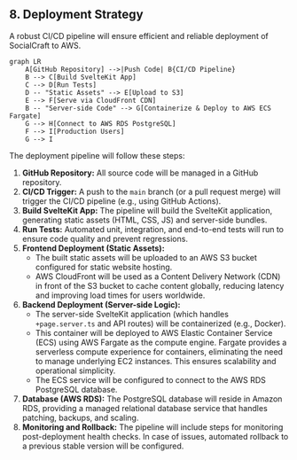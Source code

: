 ## 8. Deployment Strategy

A robust CI/CD pipeline will ensure efficient and reliable deployment of
SocialCraft to AWS.

```mermaid
graph LR
    A[GitHub Repository] -->|Push Code| B{CI/CD Pipeline}
    B --> C[Build SvelteKit App]
    C --> D[Run Tests]
    D -- "Static Assets" --> E[Upload to S3]
    E --> F[Serve via CloudFront CDN]
    B -- "Server-side Code" --> G[Containerize & Deploy to AWS ECS Fargate]
    G --> H[Connect to AWS RDS PostgreSQL]
    F --> I[Production Users]
    G --> I
```

The deployment pipeline will follow these steps:

1. **GitHub Repository:** All source code will be managed in a GitHub
   repository.
2. **CI/CD Trigger:** A push to the `main` branch (or a pull request merge) will
   trigger the CI/CD pipeline (e.g., using GitHub Actions).
3. **Build SvelteKit App:** The pipeline will build the SvelteKit application,
   generating static assets (HTML, CSS, JS) and server-side bundles.
4. **Run Tests:** Automated unit, integration, and end-to-end tests will run to
   ensure code quality and prevent regressions.
5. **Frontend Deployment (Static Assets):**
   - The built static assets will be uploaded to an AWS S3 bucket configured for
     static website hosting.
   - AWS CloudFront will be used as a Content Delivery Network (CDN) in front of
     the S3 bucket to cache content globally, reducing latency and improving
     load times for users worldwide.
6. **Backend Deployment (Server-side Logic):**
   - The server-side SvelteKit application (which handles `+page.server.ts` and
     API routes) will be containerized (e.g., Docker).
   - This container will be deployed to AWS Elastic Container Service (ECS)
     using AWS Fargate as the compute engine. Fargate provides a serverless
     compute experience for containers, eliminating the need to manage
     underlying EC2 instances. This ensures scalability and operational
     simplicity.
   - The ECS service will be configured to connect to the AWS RDS PostgreSQL
     database.
7. **Database (AWS RDS):** The PostgreSQL database will reside in Amazon RDS,
   providing a managed relational database service that handles patching,
   backups, and scaling.
8. **Monitoring and Rollback:** The pipeline will include steps for monitoring
   post-deployment health checks. In case of issues, automated rollback to a
   previous stable version will be configured.
